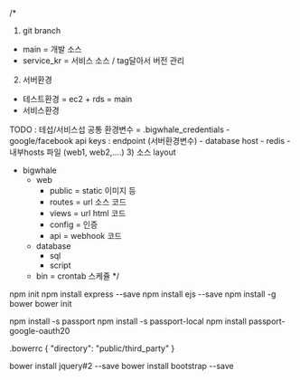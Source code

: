 /*
1) git branch
  - main = 개발 소스
  - service_kr = 서비스 소스 / tag달아서 버전 관리


2) 서버환경
  - 테스트환경 = ec2 + rds = main
  - 서비스환경

  TODO
    : 테섭/서비스섭 공통 환경변수 = .bigwhale_credentials
      - google/facebook api keys
    : endpoint (서버환경변수)
      - database host
      - redis
      - 내부hosts 파일 (web1, web2,....)
3) 소스 layout
  + bigwhale
    + web
      - public  = static 이미지 등
      - routes = url 소스 코드
      - views = url html 코드
      - config = 인증
      - api = webhook 코드
    + database
      - sql
      - script
    + bin = crontab 스케쥴
*/

npm init
npm install express --save
npm install ejs --save
npm install -g bower
bower init

npm install -s passport
npm install -s passport-local
npm install passport-google-oauth20

.bowerrc
{
  "directory": "public/third_party"
}

bower install jquery#2 --save
bower install bootstrap --save
